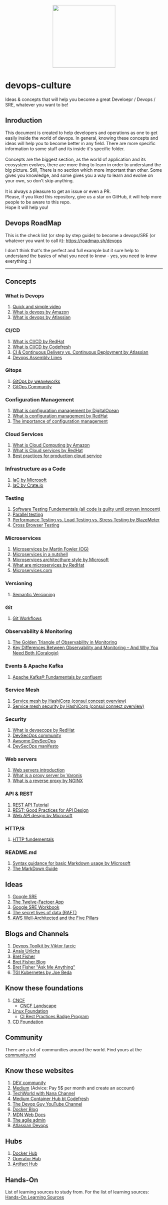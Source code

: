 <p align="center">
    <img src="devops-culture.png" width="200">
</p>

# devops-culture
Ideas &amp; concepts that will help you become a great Develoepr / Devops / SRE, whatever you want to be!

## Inroduction
This document is created to help developers and operations as one to get easily inside the world of devops.
In general, knowing these concepts and ideas will help you to become better in any field.
There are more specific information to some stuff and its inside it's specific folder. </br>
</br>
Concepts are the biggest section, as the world of application and its ecosystem evolves, there are more thing to learn in order to understand the big picture. Still, There is no section which more important than other. Some gives you knowledge, and some gives you a way to learn and evolve on your own, so don't skip anything. </br>
</br>
It is always a pleasure to get an issue or even a PR. </br>
Please, if you liked this repository, give us a star on GitHub, it will help more people to be aware to this repo. </br>
Hope it will help you!

## Devops RoadMap

This is the check list (or step by step guide) to become a devops/SRE (or whatever you want to call it):
https://roadmap.sh/devops

I don't think that's the perfect and full example but it sure help to understand the basics of what you need to know - yes, you need to know everything :)

----
## Concepts

### What is Devops
1. [Quick and simple video](https://www.youtube.com/watch?v=_I94-tJlovg)
1. [What is devops by Amazon](https://aws.amazon.com/devops/what-is-devops/)
1. [What is devops by Atlassian](https://www.atlassian.com/devops)

### CI/CD
1. [What is CI/CD by RedHat](https://www.redhat.com/en/topics/devops/what-is-ci-cd)
1. [What is CI/CD by Codefresh](https://codefresh.io/continuous-integration/continuous-integration-delivery-pipeline-important/?utm_source=google&amp;utm_medium=cpc&amp;utm_campaign=docker-ci-cd&amp;utm_term=ci%20cd%20tools&amp;gclid=Cj0KCQjw6sHzBRCbARIsAF8FMpVQCgsC9ozvQGx0wuzZK6h1WAeH0tafDfyg-_H23L0eHSiRgajxIdEaAmkeEALw_wcB)
1. [CI &amp; Continuous Delivery vs. Continuous Deployment by Atlassian](https://www.atlassian.com/continuous-delivery/principles/continuous-integration-vs-delivery-vs-deployment)
1. [Devops Assembly Lines](https://www.xenonstack.com/blog/devops-assembly-line/)

### Gitops
1. [GitOps by weaveworks](https://www.gitops.tech)
1. [GitOps Community](https://gitops-community.github.io)

### Configuration Management
1. [What is configuration management by DigitalOcean](https://www.digitalocean.com/community/tutorials/an-introduction-to-configuration-management)
1. [What is configuration management by RedHat](https://www.redhat.com/en/topics/automation/what-is-configuration-management)
1. [The importance of configuration management](https://medium.com/faun/the-importance-of-configuration-management-cm-for-successful-software-development-25ee60829e9b)

### Cloud Services
1. [What is Cloud Computing by Amazon](https://aws.amazon.com/what-is-cloud-computing/)
1. [What is Cloud services by RedHat](https://www.google.com/url?sa=t&rct=j&q=&esrc=s&source=web&cd=&ved=2ahUKEwjx75m-lvrqAhUNDuwKHXQsBq8QFjAYegQICBAB&url=https%3A%2F%2Fwww.redhat.com%2Fen%2Ftopics%2Fcloud-computing%2Fwhat-are-cloud-services&usg=AOvVaw0fE1gad5auCREo0yc8dQwH)
1. [Best practices for production cloud service](https://medium.com/@crismerritt/dont-overlook-these-8-essential-best-practices-for-production-cloud-services-9b2145f5cb1e)

### Infrastructure as a Code
1. [IaC by Microsoft](https://docs.microsoft.com/en-us/azure/devops/learn/what-is-infrastructure-as-code)
1. [IaC by Crate.io](https://crate.io/a/infrastructure-as-code-part-one/)

### Testing
1. [Software Testing Fundementals (all code is guilty until proven innocent)](https://softwaretestingfundamentals.com/)
1. [Parallel testing](https://help.crossbrowsertesting.com/selenium-testing/getting-started/what-is-parallel-testing/)
1. [Performance Testing vs. Load Testing vs. Stress Testing by BlazeMeter](https://www.blazemeter.com/blog/performance-testing-vs-load-testing-vs-stress-testing)
1. [Cross Browser Testing](https://www.softwaretestinghelp.com/how-is-cross-browser-testing-performed/)

### Microservices
1. [Microservices by Martin Fowler (OG)](https://martinfowler.com/articles/microservices.html)
1. [Microservices in a nutshell](https://medium.com/hashmapinc/the-what-why-and-how-of-a-microservices-architecture-4179579423a9)
1. [Microservices architecthure style by Microsoft](https://docs.microsoft.com/en-us/azure/architecture/guide/architecture-styles/microservices)
1. [What are microservices by RedHat](https://www.redhat.com/en/topics/microservices/what-are-microservices)
1. [Microservices.com](https://microservices.io)

### Versioning
1. [Semantic Versioning](https://semver.org)

### Git
1. [Git Workflows](https://www.atlassian.com/git/tutorials/comparing-workflows)

### Observability & Monitoring
1. [The Golden Triangle of Observability in Monitoring](https://devops.com/metrics-logs-and-traces-the-golden-triangle-of-observability-in-monitoring/)
1. [Key Differences Between Observability and Monitoring – And Why You Need Both (Coralogix)](https://coralogix.com/blog/key-differences-between-observability-and-monitoring-and-why-you-need-both/)

### Events & Apache Kafka
1. [Apache Kafka® Fundamentals by confluent](https://www.youtube.com/watch?v=-DyWhcX3Dpc&list=PLa7VYi0yPIH2PelhRHoFR5iQgflg-y6JA)
### Service Mesh
1. [Service mesh by HashiCorp (consul concept overview)](https://www.youtube.com/watch?v=8T8t4-hQY74&t=1s)
1. [Service mesh security by HashiCorp (consul connect overview)](https://www.youtube.com/watch?v=mxeMdl0KvBI)

### Security
1. [What is devsecops by RedHat](https://www.redhat.com/en/topics/devops/what-is-devsecops)
1. [DevSecOps community](https://github.com/devsecops/devsecops)
1. [Awsome DevSecOps](https://github.com/devsecops/awesome-devsecops)
1. [DevSecOps manifesto](https://www.devsecops.org/)

### Web servers
1. [Web servers introduction](https://developer.mozilla.org/en-US/docs/Learn/Common_questions/What_is_a_web_server)
1. [What is a proxy server by Varonis](https://www.varonis.com/blog/what-is-a-proxy-server/)
1. [What is a reverse proxy by NGINX](https://www.nginx.com/resources/glossary/reverse-proxy-server/)

### API & REST
1. [REST API Tutorial](https://restfulapi.net)
1. [REST: Good Practices for API Design](https://medium.com/hashmapinc/rest-good-practices-for-api-design-881439796dc9)
1. [Web API design by Microsoft](https://docs.microsoft.com/en-us/azure/architecture/best-practices/api-design)

### HTTP/S
1. [HTTP fundementals](https://developer.mozilla.org/en-US/docs/Web/HTTP/Basics_of_HTTP)

### README.md
1. [Syntax guidance for basic Markdown usage by Microsoft](https://docs.microsoft.com/en-us/azure/devops/project/wiki/markdown-guidance?view=azure-devops#:~:text=In%20a%20Markdown%20file%20or,text%20on%20a%20new%20line.)
1. [The MarkDown Guide](https://markdown-guide.readthedocs.io/en/latest/index.html)

## Ideas
1. [Google SRE](https://sre.google/sre-book/table-of-contents/)
1. [The Twelve-Factoer App](https://12factor.net)
1. [Google SRE Workbook](https://sre.google/workbook/table-of-contents/)
1. [The secret lives of data (RAFT)](http://thesecretlivesofdata.com/raft/)
1. [AWS Well-Architected and the Five Pillars](https://aws.amazon.com/architecture/well-architected/?wa-lens-whitepapers.sort-by=item.additionalFields.sortDate&wa-lens-whitepapers.sort-order=desc)

## Blogs and Channels
1. [Devops Toolkit by Viktor farcic](https://www.youtube.com/channel/UCfz8x0lVzJpb_dgWm9kPVrw)
1. [Anais Urlichs](https://www.youtube.com/c/AnaisUrlichs)
1. [Bret Fisher](https://www.bretfisher.com)
1. [Bret Fisher Blog](https://newsletter.bretfisher.com)
1. [Bret Fisher "Ask Me Anything"](https://github.com/BretFisher/ama)
1. [TGI Kubernetes by Joe Beda](https://www.youtube.com/watch?v=9YYeE-bMWv8&list=PL7bmigfV0EqQzxcNpmcdTJ9eFRPBe-iZa&index=99)

## Know these foundations
1. [CNCF](https://www.cncf.io/)
   - [CNCF Landscape](https://landscape.cncf.io/)
1. [Linux Foundation](https://www.linuxfoundation.org/projects/cloud/)
   - [CI Best Practices Badge Program](https://bestpractices.coreinfrastructure.org/en)
1. [CD Foundation](https://cd.foundation/)

## Community
There are a lot of communities around the world. Find yours at the [community.md](community.md)

## Know these websites
1. [DEV community](https://dev.to)
1. [Medium](https://medium.com) (Advice: Pay 5$ per month and create an account)
1. [TechWorld with Nana Channel](https://www.youtube.com/channel/UCdngmbVKX1Tgre699-XLlUA)
1. [Medium Container Hub bt Codefresh](https://medium.com/containers-101)
1. [The Devop Guy YouTube Channel](https://www.youtube.com/channel/UCFe9-V_rN9nLqVNiI8Yof3w)
1. [Docker Blog](https://www.docker.com/blog/)
1. [MDN Web Docs](https://developer.mozilla.org/en-US/)
1. [The agile admin](https://theagileadmin.com)
1. [Atlassian Devops](https://www.atlassian.com/blog/devops)

## Hubs
1. [Docker Hub](https://hub.docker.com)
1. [Operator Hub](https://operatorhub.io)
1. [Artifact Hub](https://artifacthub.io)

## Hands-On
List of learning sources to study from.
For the list of learning sources: [Hands-On Learning Sources](hands-on.md)